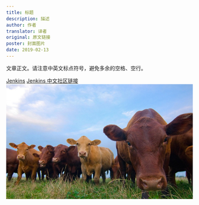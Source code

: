 ```yaml
---
title: 标题
description: 描述
author: 作者
translator: 译者
original: 原文链接
poster: 封面图片
date: 2019-02-13
---
```


文章正文。请注意中英文标点符号，避免多余的空格、空行。

[Jenkins][jenkins-link-id]
[Jenkins 中文社区链接](https://jenkins-zh.cn/)
![图片](../images/cow.jpg)

[jenkins-link-id]: https://jenkins.io/zh "Jenkins 中文网站"

